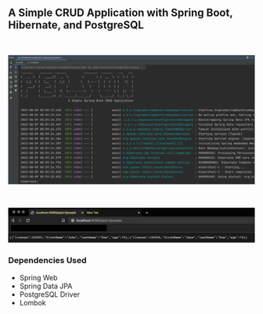 ## A Simple CRUD Application with Spring Boot, Hibernate, and PostgreSQL

<br/>

![](./images/IntelliJ_Screen_Shot.png)

<br/>

![](./images/Browser_Screen_Shot.png)

### Dependencies Used
- Spring Web
- Spring Data JPA
- PostgreSQL Driver
- Lombok